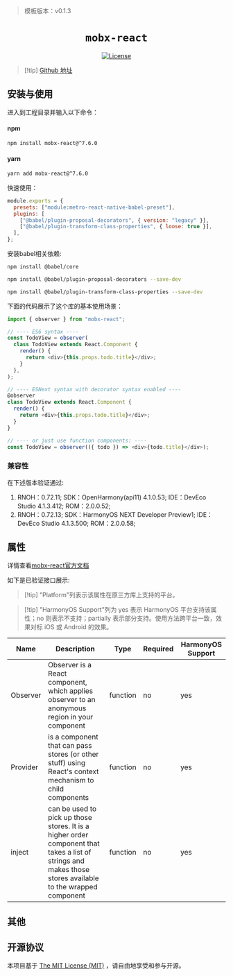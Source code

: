 > 模板版本：v0.1.3

<p align="center">
  <h1 align="center"> <code>mobx-react</code> </h1>
</p>
<p align="center">
    <a href="https://github.com/mobxjs/mobx/blob/mobx-react%407.6.0/LICENSE">
        <img src="https://img.shields.io/badge/license-MIT-green.svg" alt="License" />
    </a>
</p>

> [!tip] [Github 地址](https://github.com/mobxjs/mobx/tree/mobx-react%407.6.0)

## 安装与使用

进入到工程目录并输入以下命令：

<!-- tabs:start -->

#### **npm**

```bash
npm install mobx-react@^7.6.0
```

#### **yarn**

```bash
yarn add mobx-react@^7.6.0
```

<!-- tabs:end -->

快速使用：

```js
module.exports = {
  presets: ["module:metro-react-native-babel-preset"],
  plugins: [
    ["@babel/plugin-proposal-decorators", { version: "legacy" }],
    ["@babel/plugin-transform-class-properties", { loose: true }],
  ],
};
```

安装babel相关依赖:

```bash
npm install @babel/core

npm install @babel/plugin-proposal-decorators --save-dev

npm install @babel/plugin-transform-class-properties --save-dev
```

下面的代码展示了这个库的基本使用场景：

```js
import { observer } from "mobx-react";

// ---- ES6 syntax ----
const TodoView = observer(
  class TodoView extends React.Component {
    render() {
      return <div>{this.props.todo.title}</div>;
    }
  },
);

// ---- ESNext syntax with decorator syntax enabled ----
@observer
class TodoView extends React.Component {
  render() {
    return <div>{this.props.todo.title}</div>;
  }
}

// ---- or just use function components: ----
const TodoView = observer(({ todo }) => <div>{todo.title}</div>);
```

### 兼容性

在下述版本验证通过:

1. RNOH：0.72.11; SDK：OpenHarmony(api11) 4.1.0.53; IDE：DevEco Studio 4.1.3.412; ROM：2.0.0.52;
2. RNOH：0.72.13; SDK：HarmonyOS NEXT Developer Preview1; IDE：DevEco Studio 4.1.3.500; ROM：2.0.0.58;

## 属性

详情查看[mobx-react官方文档](https://github.com/mobxjs/mobx-react)

如下是已验证接口展示:

> [!tip] "Platform"列表示该属性在原三方库上支持的平台。

> [!tip] "HarmonyOS Support"列为 yes 表示 HarmonyOS 平台支持该属性；no 则表示不支持；partially 表示部分支持。使用方法跨平台一致，效果对标 iOS 或 Android 的效果。

| Name     | Description                                                                                                                                                | Type     | Required | HarmonyOS Support |
| -------- | ---------------------------------------------------------------------------------------------------------------------------------------------------------- | -------- | -------- | ----------------- |
| Observer | Observer is a React component, which applies observer to an anonymous region in your component                                                             | function | no       | yes               |
| Provider | is a component that can pass stores (or other stuff) using React's context mechanism to child components                                                   | function | no       | yes               |
| inject   | can be used to pick up those stores. It is a higher order component that takes a list of strings and makes those stores available to the wrapped component | function | no       | yes               |

## 其他

## 开源协议

本项目基于 [The MIT License (MIT)](https://github.com/mobxjs/mobx/blob/mobx-react%407.6.0/LICENSE) ，请自由地享受和参与开源。

